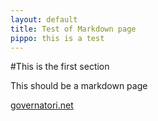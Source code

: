 ```yaml
---
layout: default
title: Test of Markdown page
pippo: this is a test
---
```


#This is the first section 

This should be a markdown page

[governatori.net](httP;//www.governatori.net)
